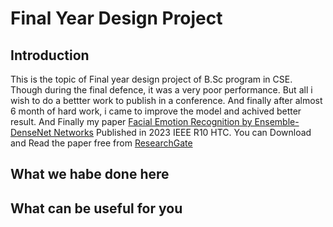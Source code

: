 # Final Year Design Project

## Introduction
This is the topic of Final year design project of B.Sc program in CSE. Though during the final defence, it was a very poor performance. 
But all i wish to do a  bettter work to publish in a conference. And finally after almost 6 month of hard work, i came to improve the model and achived better result.
And Finally my paper [Facial Emotion Recognition by Ensemble-DenseNet Networks](https://ieeexplore.ieee.org/document/10461880/authors#authors) Published in 
2023 IEEE R10 HTC. You can Download and Read the paper free from [ResearchGate](https://www.researchgate.net/publication/379106612_Facial_Emotion_Recognition_by_Ensemble-DenseNet_Networks)


## What we habe done here

## What can be useful for you
